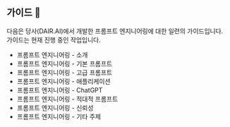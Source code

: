 ## 가이드 🔮
다음은 당사(DAIR.AI)에서 개발한 프롬프트 엔지니어링에 대한 일련의 가이드입니다. 가이드는 현재 진행 중인 작업입니다.

- 프롬프트 엔지니어링 - 소개
- 프롬프트 엔지니어링 - 기본 프롬프트
- 프롬프트 엔지니어링 - 고급 프롬프트
- 프롬프트 엔지니어링 - 애플리케이션
- 프롬프트 엔지니어링 - ChatGPT
- 프롬프트 엔지니어링 - 적대적 프롬프트
- 프롬프트 엔지니어링 - 신뢰성
- 프롬프트 엔지니어링 - 기타 주제
